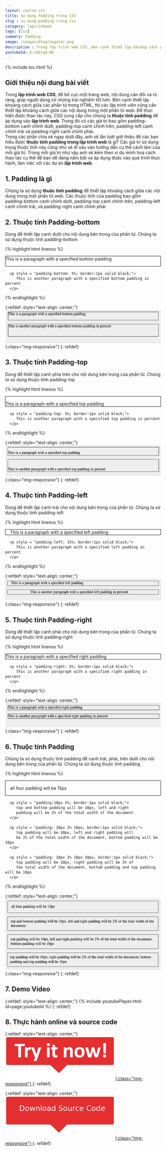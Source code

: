 ```yaml
---
layout: course-css
title: Sử dụng Padding trong CSS
slug : su-dung-padding-trong-css
category: laptrinhweb
tags: [css]
summery: Padding 
image: /images/blog/angular.png
description : Trong lập trình web CSS, bên cạnh thiết lập khoảng cách giữa các phần tử HTML, thì lập trình viên cũng cần thiết lập khoảng cách giữa các nội dung trong một phần tử web. Để thực hiện được, ta sẽ sử dụng thuộc tính padding để canh chỉnh gồm có các giá trị padding bottom canh chỉnh dưới, padding top canh chỉnh trên, padding left canh chỉnh trái và padding right canh chỉnh phải. Bài viết giới thiệu về thuộc tính padding trong lập trình web là gì? Các giá trị có trong thuộc tính này cũng như đi sâu vào hướng dẫn cụ thể cách làm của mỗi giá trị. Đồng thời kèm theo ví dụ minh hoạ cách thao tác cụ thể để bạn dễ dàng nắm bắt và áp dụng vào quá trình làm việc với các dự án lập trình web.
youtubeId: A-xbE1qQ-NU
---
```


{% include toc.html %}

## **Giới thiệu nội dung bài viết**

Trong <b>lập trình web CSS</b>, để bố cục một trang web, nội dung cân đối và rõ ràng, giúp người dùng có những trải nghiệm tốt hơn. Bên cạnh thiết lập khoảng cách giữa các phần tử trong HTML, thì các lập trình viên cũng cần thiết lập khoảng cách giữa các nội dung trong một phần tử web. Để thực hiện được thao tác này, CSS cung cấp cho chúng ta <b>thuộc tính padding</b> để áp dụng vào <b>lập trình web</b>. Trong đó có các giá trị bao gồm padding-bottom canh chỉnh dưới, padding-top canh chỉnh trên, padding-left canh chỉnh trái và padding-right canh chỉnh phải.
<br>
Trong các phần chia sẻ ngay dưới đây, anh sẽ lần lượt giới thiệu để các bạn hiểu được <b>thuộc tính padding trong lập trình web</b> là gì? Các giá trị sử dụng trong thuộc tính này cũng như sẽ đi sâu vào hướng dẫn cụ thể cách làm của mỗi giá trị. Trong mỗi giá trị như vậy anh sẽ kèm theo ví dụ minh hoạ cách thao tác cụ thể để bạn dễ dàng nắm bắt và áp dụng được vào quá trình thực hành, làm việc với các dự án <b>lập trình web</b>.


## **1. Padding là gì**

Chúng ta sử dụng <b>thuộc tính padding</b> để thiết lập khoảng cách giữa các nội dung trong một phần tử web. Các thuộc tính của padding bao gồm padding-bottom canh chỉnh  dưới, padding-top canh chỉnh trên, padding-left canh chỉnh trái, và padding-right canh chỉnh phải.


## **2. Thuộc tính Padding-bottom**

Dùng để thiết lập canh dưới cho nội dung bên trong của phần tử. Chúng ta sử dụng thuộc tính padding-bottom


{% highlight html linenos %}

<html>
   <head>
   </head>
   
   <body>
      <p style = "padding-bottom: 15px; border:1px solid black;">
         This is a paragraph with a specified bottom padding
      </p>
      
      <p style = "padding-bottom: 5%; border:1px solid black;">
         This is another paragraph with a specified bottom padding in percent
      </p>
   </body>
</html> 
{% endhighlight %}

{:refdef: style="text-align: center;"}
![padding1](/images/post/css/padding1.png){:class="img-responsive"}
{: refdef}


## **3. Thuộc tính Padding-top**

Dùng để thiết lập canh phía trên cho nội dung bên trong của phần tử. Chúng ta sử dụng thuộc tính padding-top


{% highlight html linenos %}

<html>
   <head>
   </head>
   
   <body>
      <p style = "padding-top: 15px; border:1px solid black;">
         This is a paragraph with a specified top padding
      </p>
      
      <p style = "padding-top: 5%; border:1px solid black;">
         This is another paragraph with a specified top padding in percent
      </p>
   </body>
</html>

{% endhighlight %}

{:refdef: style="text-align: center;"}
![padding2](/images/post/css/padding2.png){:class="img-responsive"}
{: refdef}

## **4. Thuộc tính Padding-left**

Dùng để thiết lập canh trái cho nội dung bên trong của phần tử. Chúng ta sử dụng thuộc tính padding-left


{% highlight html linenos %}

<html>
   <head>
   </head>
   
   <body>
      <p style = "padding-left: 15px; border:1px solid black;">
         This is a paragraph with a specified left padding
      </p>
      
      <p style = "padding-left: 15%; border:1px solid black;">
         This is another paragraph with a specified left padding in percent
      </p>
   </body>
</html>

{% endhighlight %}

{:refdef: style="text-align: center;"}
![padding3](/images/post/css/padding3.png){:class="img-responsive"}
{: refdef}

## **5. Thuộc tính Padding-right**

Dùng để thiết lập canh phải cho nội dung bên trong của phần tử. Chúng ta sử dụng thuộc tính padding-right


{% highlight html linenos %}

<html>
   <head>
   </head>
   
   <body>
      <p style = "padding-right: 15px; border:1px solid black;">
         This is a paragraph with a specified right padding
      </p>
      
      <p style = "padding-right: 5%; border:1px solid black;">
         This is another paragraph with a specified right padding in percent
      </p>
   </body>
</html> 

{% endhighlight %}

{:refdef: style="text-align: center;"}
![padding4](/images/post/css/padding4.png){:class="img-responsive"}
{: refdef}

## **6. Thuộc tính Padding**

Chúng ta sử dụng thuộc tính padding để canh trái, phải, trên dưới cho nội dung bên trong của phần tử. Chúng ta sử dụng thuộc tính padding


{% highlight html linenos %}

<html>
   <head>
   </head>
   
   <body>
      <p style = "padding: 15px; border:1px solid black;">
         all four padding will be 15px 
      </p> 
      
      <p style = "padding:10px 2%; border:1px solid black;"> 
         top and bottom padding will be 10px, left and right
         padding will be 2% of the total width of the document. 
      </p> 
      
      <p style = "padding: 10px 2% 10px; border:1px solid black;">
         top padding will be 10px, left and right padding will 
         be 2% of the total width of the document, bottom padding will be 10px
      </p> 
      
      <p style = "padding: 10px 2% 10px 10px; border:1px solid black;">
         top padding will be 10px, right padding will be 2% of
         the total width of the document, bottom padding and top padding will be 10px 
      </p>
   </body>
</html> 

{% endhighlight %}

{:refdef: style="text-align: center;"}
![padding5](/images/post/css/padding5.png){:class="img-responsive"}
{: refdef}

## **7. Demo Video**

{:refdef: style="text-align: center;"}
{% include youtubePlayer.html id=page.youtubeId %}
{: refdef}


## **8. Thực hành online và source code**

{:refdef: style="text-align: center;"}
<a href="https://levunguyen.com/hoc-lap-trinh-online-editor-js/" target="_blank"> ![Sourcecode ](/images/icon/tryit.png){:class="img-responsive"} </a>
{: refdef}

{:refdef: style="text-align: center;"}
<a href="https://github.com/levunguyen/CSS-Fundamental" target="_blank"> ![Sourcecode ](/images/icon/githubsource.png){:class="img-responsive"} </a>
{: refdef}
